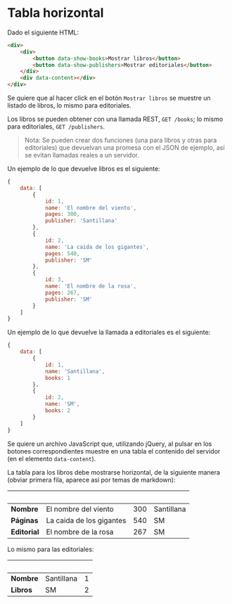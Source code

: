 # Tabla horizontal

Dado el siguiente HTML:

```html
<div>
	<div>
		<button data-show-books>Mostrar libros</button>
		<button data-show-publishers>Mostrar editoriales</button>
	</div>
	<div data-content></div>
</div>
```
Se quiere que al hacer click en el botón `Mostrar libros` se muestre un listado de libros, lo mismo para editoriales.

Los libros se pueden obtener con una llamada REST, `GET /books`; lo mismo para editoriales, `GET /publishers`.

> Nota: Se pueden crear dos funciones (una para libros y otras para
> editoriales) que devuelvan una promesa con el JSON de ejemplo, así se
> evitan llamadas reales a un servidor.

Un ejemplo de lo que devuelve libros es el siguiente:

```javascript
{
    data: [
        {
            id: 1,
            name: 'El nombre del viento',
            pages: 300,
            publisher: 'Santillana'
        },
        {
            id: 2,
            name: 'La caida de los gigantes',
            pages: 540,
            publisher: 'SM'
        },
        {
            id: 3,
            name: 'El nombre de la rosa',
            pages: 267,
            publisher: 'SM'
        }
    ]
}
```

Un ejemplo de lo que devuelve la llamada a editoriales es el siguiente:

```javascript
{
    data: [
        {
            id: 1,
            name: 'Santillana',
            books: 1
        },
        {
            id: 2,
            name: 'SM',
            books: 2
        }
    ]
}
```

Se quiere un archivo JavaScript que, utilizando jQuery, al pulsar en los botones correspondientes muestre en una tabla el contenido del servidor (en el elemento `data-content`).

La tabla para los libros debe mostrarse horizontal, de la siguiente manera (obviar primera fila, aparece así por temas de markdown):

&nbsp;         | &nbsp;                   | &nbsp; | &nbsp;
------         | -----                    | -----  | -----
**Nombre**     | El nombre del viento     | 300    | Santillana
**Páginas**    | La caida de los gigantes | 540    | SM
**Editorial**  | El nombre de la rosa     | 267    | SM

Lo mismo para las editoriales:

&nbsp;     | &nbsp;     | &nbsp;
------     | -----      | -----
**Nombre** | Santillana | 1
**Libros** | SM         | 2
<!--stackedit_data:
eyJoaXN0b3J5IjpbLTQ4ODM4MjUwNiwxMTE1MjI3ODEwXX0=
-->